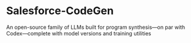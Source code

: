 # Salesforce-CodeGen
An open-source family of LLMs built for program synthesis—on par with Codex—complete with model versions and training utilities
